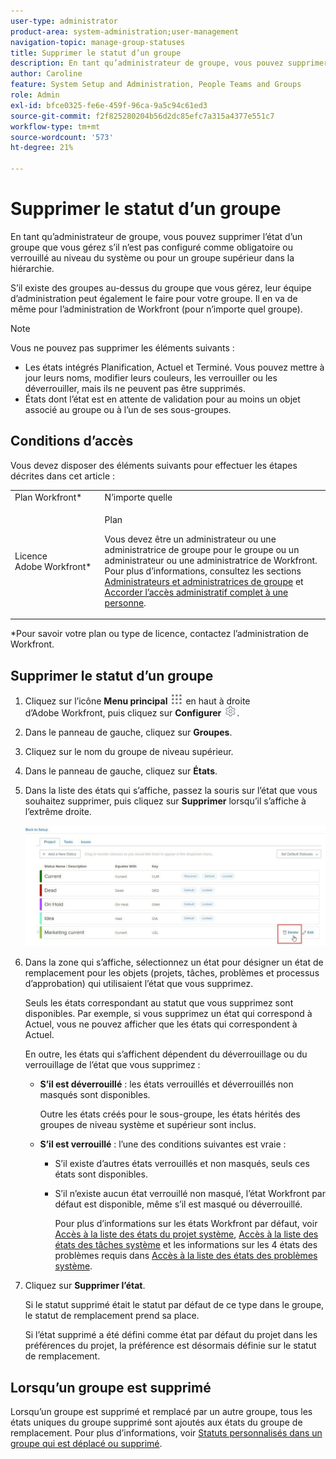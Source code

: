 ```yaml
---
user-type: administrator
product-area: system-administration;user-management
navigation-topic: manage-group-statuses
title: Supprimer le statut d’un groupe
description: En tant qu’administrateur de groupe, vous pouvez supprimer l’état d’un groupe que vous gérez s’il n’est pas configuré comme obligatoire ou verrouillé au niveau du système ou pour un groupe supérieur dans la hiérarchie.
author: Caroline
feature: System Setup and Administration, People Teams and Groups
role: Admin
exl-id: bfce0325-fe6e-459f-96ca-9a5c94c61ed3
source-git-commit: f2f825280204b56d2dc85efc7a315a4377e551c7
workflow-type: tm+mt
source-wordcount: '573'
ht-degree: 21%

---
```


# Supprimer le statut d’un groupe

En tant qu’administrateur de groupe, vous pouvez supprimer l’état d’un groupe que vous gérez s’il n’est pas configuré comme obligatoire ou verrouillé au niveau du système ou pour un groupe supérieur dans la hiérarchie.

S’il existe des groupes au-dessus du groupe que vous gérez, leur équipe d’administration peut également le faire pour votre groupe. Il en va de même pour l’administration de Workfront (pour n’importe quel groupe).

>[!NOTE]
>
>Vous ne pouvez pas supprimer les éléments suivants :
>
>* Les états intégrés Planification, Actuel et Terminé. Vous pouvez mettre à jour leurs noms, modifier leurs couleurs, les verrouiller ou les déverrouiller, mais ils ne peuvent pas être supprimés.
>* États dont l’état est en attente de validation pour au moins un objet associé au groupe ou à l’un de ses sous-groupes.

## Conditions d’accès

Vous devez disposer des éléments suivants pour effectuer les étapes décrites dans cet article :

<table style="table-layout:auto"> 
 <col> 
 <col> 
 <tbody> 
  <tr> 
   <td role="rowheader">Plan Workfront*</td> 
   <td>N’importe quelle</td> 
  </tr> 
  <tr> 
   <td role="rowheader">Licence Adobe Workfront*</td> 
   <td> <p>Plan </p> <p>Vous devez être un administrateur ou une administratrice de groupe pour le groupe ou un administrateur ou une administratrice de Workfront. Pour plus d’informations, consultez les sections <a href="../../../administration-and-setup/manage-groups/group-roles/group-administrators.md" class="MCXref xref">Administrateurs et administratrices de groupe</a> et <a href="../../../administration-and-setup/add-users/configure-and-grant-access/grant-a-user-full-administrative-access.md" class="MCXref xref">Accorder l’accès administratif complet à une personne</a>.</p> </td> 
  </tr> 
 </tbody> 
</table>

&#42;Pour savoir votre plan ou type de licence, contactez l’administration de Workfront.

## Supprimer le statut d’un groupe

1. Cliquez sur l’icône **Menu principal** ![](assets/main-menu-icon.png) en haut à droite d’Adobe Workfront, puis cliquez sur **Configurer** ![](assets/gear-icon-settings.png).

1. Dans le panneau de gauche, cliquez sur **Groupes**.
1. Cliquez sur le nom du groupe de niveau supérieur.
1. Dans le panneau de gauche, cliquez sur **États**.
1. Dans la liste des états qui s’affiche, passez la souris sur l’état que vous souhaitez supprimer, puis cliquez sur **Supprimer** lorsqu’il s’affiche à l’extrême droite.

   ![](assets/hover-click-delete.jpg)

1. Dans la zone qui s’affiche, sélectionnez un état pour désigner un état de remplacement pour les objets (projets, tâches, problèmes et processus d’approbation) qui utilisaient l’état que vous supprimez.

   Seuls les états correspondant au statut que vous supprimez sont disponibles. Par exemple, si vous supprimez un état qui correspond à Actuel, vous ne pouvez afficher que les états qui correspondent à Actuel.

   En outre, les états qui s’affichent dépendent du déverrouillage ou du verrouillage de l’état que vous supprimez :

   * **S’il est déverrouillé** : les états verrouillés et déverrouillés non masqués sont disponibles.

     Outre les états créés pour le sous-groupe, les états hérités des groupes de niveau système et supérieur sont inclus.

   * **S’il est verrouillé** : l’une des conditions suivantes est vraie :

      * S’il existe d’autres états verrouillés et non masqués, seuls ces états sont disponibles.
      * S’il n’existe aucun état verrouillé non masqué, l’état Workfront par défaut est disponible, même s’il est masqué ou déverrouillé.

        Pour plus d’informations sur les états Workfront par défaut, voir [Accès à la liste des états du projet système](../../../administration-and-setup/customize-workfront/creating-custom-status-and-priority-labels/project-statuses.md), [Accès à la liste des états des tâches système](../../../administration-and-setup/customize-workfront/creating-custom-status-and-priority-labels/task-statuses.md) et les informations sur les 4 états des problèmes requis dans [Accès à la liste des états des problèmes système](../../../administration-and-setup/customize-workfront/creating-custom-status-and-priority-labels/issue-statuses.md).

1. Cliquez sur **Supprimer l’état**.

   Si le statut supprimé était le statut par défaut de ce type dans le groupe, le statut de remplacement prend sa place.

   Si l’état supprimé a été défini comme état par défaut du projet dans les préférences du projet, la préférence est désormais définie sur le statut de remplacement.

## Lorsqu’un groupe est supprimé

Lorsqu’un groupe est supprimé et remplacé par un autre groupe, tous les états uniques du groupe supprimé sont ajoutés aux états du groupe de remplacement. Pour plus d’informations, voir [Statuts personnalisés dans un groupe qui est déplacé ou supprimé](../../../administration-and-setup/manage-groups/manage-group-statuses/custom-statuses-in-group-moved-or-deleted.md).

